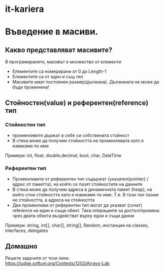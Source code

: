 # it-kariera

# Въведение в масиви.

## Какво представляват масивите?
В програмирането, масивът е множество от елементи
- Елементите са номерирани от 0 до Length-1
- Елементите са от един и същ тип
- Масивите имат постоянен размер(дължина). Дължината не може да бъде променена!

## Стойностен(value)  и референтен(reference) тип

### Стойностен тип
- променливите държат в себе си собствената стойност 
- В стека може да получим стойността на променливата като я извикаме по име

Примери: int, float, double,decimal, bool, char, DateTime

### Референтен тип
- Променливите от референтен тип съдържат (указател(pointer) / адрес от паметта),
на който се пазят стойностите на данните
- В стека може да получим адреса в динамичната памет (heap), на който стои стойността като я извикаме по име.
Т.е. В този тип пазим не стойността, а адреса на стойността
- Две променливи от референтен тип могат да указват (сочат) reference на един и същи обект. Така операциите 
за достъп/промяна чрез двата обекта въздействат върху едни и същи данни

Примери: string, int[], char[], string[], Random, инстанции на classes, interfaces, delegates

## Домашно
Решете задачите от този линк: https://judge.softuni.org/Contests/1202/Arrays-Lab



